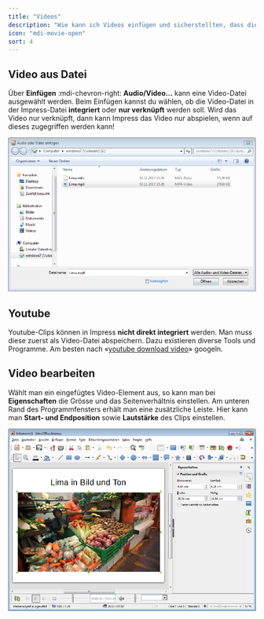 ```yaml
---
title: "Videos"
description: "Wie kann ich Videos einfügen und sicherstellten, dass diese korrekt abspielen?"
icon: "mdi-movie-open"
sort: 4
---
```




## Video aus Datei
Über __Einfügen__ :mdi-chevron-right: __Audio/Video...__ kann eine Video-Datei ausgewählt werden. Beim Einfügen kannst du wählen, ob die Video-Datei in der Impress-Datei **integriert** oder **nur verknüpft** werden soll. Wird das Video nur verknüpft, dann kann Impress das Video nur abspielen, wenn auf dieses zugegriffen werden kann!

![](./images/video-einfuegen.lo.png)

## Youtube
Youtube-Clips können in Impress **nicht direkt integriert** werden. Man muss diese zuerst als Video-Datei abspeichern. Dazu existieren diverse Tools und Programme. Am besten nach «[youtube download video](https://www.google.ch/search?q=download+youtube+video)» googeln.


## Video bearbeiten
Wählt man ein eingefügtes Video-Element aus, so kann man bei __Eigenschaften__ die Grösse und das Seitenverhältnis einstellen. Am unteren Rand des Programmfensters erhält man eine zusätzliche Leiste. Hier kann man **Start- und Endposition** sowie **Lautstärke** des Clips einstellen.

![](./images/video.lo.png)


